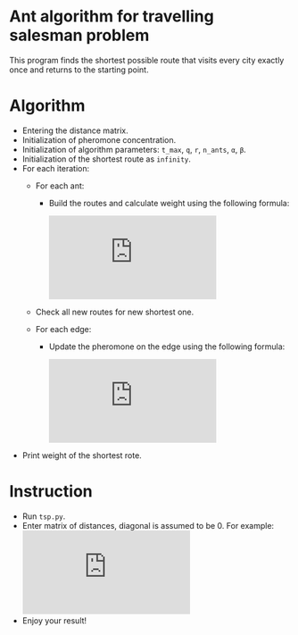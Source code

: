 # Ant algorithm for travelling salesman problem

This program finds the shortest possible route that visits every city exactly once and returns to the starting point.

# Algorithm
- Entering the distance matrix.
- Initialization of pheromone concentration.
- Initialization of algorithm parameters: `t_max`, `q`, `r`, `n_ants`, `α`, `β`.
- Initialization of the shortest route as `infinity`.
- For each iteration:
    - For each ant:
        - Build the routes and calculate weight using the following formula:
        
            ![equation](https://latex.codecogs.com/gif.latex?P_%7Bij%7D%3D%5Cfrac%7B%5Ctau_%7Bij%7D%5E%7B%5Calpha%20%7D%28%5Cfrac%7B1%7D%7Bd_%7Bij%7D%7D%29%5E%7B%5Cbeta%20%7D%7D%7B%5Csum_%7Bj%5Cin%20allowed%20nodes%7D%5Ctau_%7Bij%7D%5E%7B%5Calpha%20%7D%28%5Cfrac%7B1%7D%7Bd_%7Bij%7D%7D%29%5E%7B%5Cbeta%20%7D%7D)
    - Check all new routes for new shortest one.
    - For each edge:
    
        - Update the pheromone on the edge using the following formula:
        
            ![equation](https://latex.codecogs.com/gif.latex?%5Ctau%20_%7Bij%7D%28t&plus;1%29%3D%281-%5Crho%20%29%5Ctau%20_%7Bij%7D%28t%29&plus;%5Csum_%7Bk%5Cin%20colonyThatUsedEdge%28i%2Cj%29%7D%5Cfrac%7BQ%7D%7BL_%7Bk%7D%7D)
- Print weight of the shortest rote.  

# Instruction
- Run `tsp.py`.
- Enter matrix of distances, diagonal is assumed to be 0. 
For example: ![equation](https://latex.codecogs.com/gif.latex?%5Cbegin%7Bpmatrix%7D%200%20%26%202%20%26%2030%20%26%201%20%26%20%5C%5C%204%20%26%200%20%26%2047%20%26%207%20%26%20%5C%5C%2031%20%26%2033%20%26%200%20%26%2036%20%26%20%5C%5C%2020%20%26%2013%20%26%2016%20%26%2028%20%26%20%5C%5C%209%20%26%2036%20%26%2022%20%26%200%20%26%20%5Cend%7Bpmatrix%7D)
- Enjoy your result!
